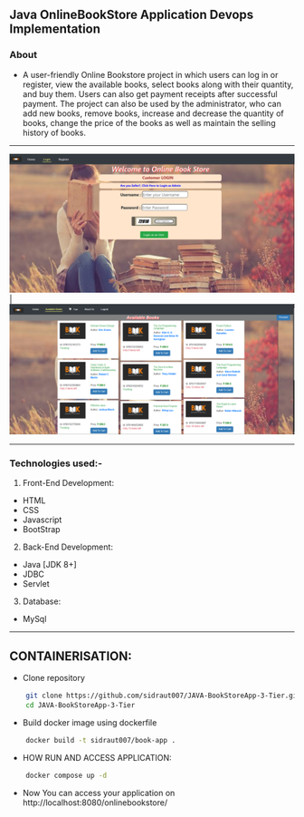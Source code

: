 ## Java OnlineBookStore Application Devops Implementation

### About

- A user-friendly Online Bookstore project in which users can log in or register, view the available books, select books along with their quantity, and buy them. Users can also get payment receipts after successful payment. The project can also be used by the administrator, who can add new books, remove books, increase and decrease the quantity of books, change the price of the books as well as maintain the selling history of books.
---

![Login image](images/login.png) | ![books image](images/books.png)

---

### Technologies used:-
1. Front-End Development:
- HTML
- CSS
- Javascript
- BootStrap

2. Back-End Development:
- Java [JDK 8+]
- JDBC
- Servlet

3. Database:
- MySql
---
## CONTAINERISATION:
- Clone repository 
```bash
    git clone https://github.com/sidraut007/JAVA-BookStoreApp-3-Tier.git
    cd JAVA-BookStoreApp-3-Tier
```

- Build docker image using dockerfile 
```bash
    docker build -t sidraut007/book-app .
``` 

- HOW RUN AND ACCESS APPLICATION:
```bash
    docker compose up -d
```

- Now You can access your application on http://localhost:8080/onlinebookstore/